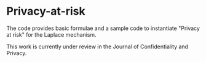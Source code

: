# Privacy-at-risk

The code provides basic formulae and a sample code to instantiate "Privacy at risk" for the Laplace mechanism.

This work is currently under review in the Journal of Confidentiality and Privacy.
